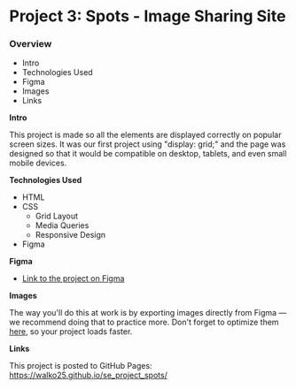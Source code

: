 # Project 3: Spots - Image Sharing Site

### Overview

- Intro
- Technologies Used
- Figma
- Images
- Links

**Intro**

This project is made so all the elements are displayed correctly on popular screen sizes. It was our first project using "display: grid;" and the page was designed so that it would be compatible on desktop, tablets, and even small mobile devices.

**Technologies Used**

- HTML
- CSS
  - Grid Layout
  - Media Queries
  - Responsive Design
- Figma

**Figma**

- [Link to the project on Figma](https://www.figma.com/file/BBNm2bC3lj8QQMHlnqRsga/Sprint-3-Project-%E2%80%94-Spots?type=design&node-id=2%3A60&mode=design&t=afgNFybdorZO6cQo-1)

**Images**

The way you'll do this at work is by exporting images directly from Figma — we recommend doing that to practice more. Don't forget to optimize them [here](https://tinypng.com/), so your project loads faster.

**Links**

This project is posted to GitHub Pages: https://walko25.github.io/se_project_spots/
